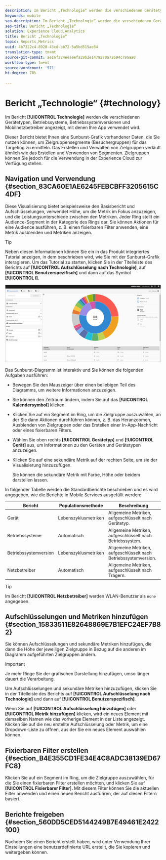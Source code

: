 ```yaml
---
description: Im Bericht „Technologie“ werden die verschiedenen Gerätetypen, Betriebssysteme, Betriebssystemversionen und Mobilnetzbetreiber angezeigt, mit denen Ihre App verwendet wird.
keywords: mobile
seo-description: Im Bericht „Technologie“ werden die verschiedenen Gerätetypen, Betriebssysteme, Betriebssystemversionen und Mobilnetzbetreiber angezeigt, mit denen Ihre App verwendet wird.
seo-title: Bericht „Technologie“
solution: Experience Cloud,Analytics
title: Bericht „Technologie“
topic: Reports,Metrics
uuid: 4b7322c4-8920-43cd-bb72-5a5bd515ae84
translation-type: tm+mt
source-git-commit: ae16f224eeaeefa29b2e1479270a72694c79aaa0
workflow-type: tm+mt
source-wordcount: '571'
ht-degree: 78%

---
```



# Bericht „Technologie“ {#technology}

Im Bericht **[!UICONTROL Technologie]** werden die verschiedenen Gerätetypen, Betriebssysteme, Betriebssystemversionen und Mobilnetzbetreiber angezeigt, mit denen Ihre App verwendet wird.

Dieser Bericht bietet Ihnen eine Sunburst-Grafik vorhandener Daten, die Sie nutzen können, um Zielgruppensegmente (Besuchergruppen) für das Targeting zu ermitteln. Das Erstellen und Verwalten von Zielgruppen verläuft ähnlich wie das Erstellen und Verwenden von Segmenten. Zielgruppen können Sie jedoch für die Verwendung in der Experience Cloud zur Verfügung stellen.

## Navigation und Verwendung {#section_83CA60E1AE6245FEBCBFF3205615C4DF}

Diese Visualisierung bietet beispielsweise den Basisbericht und Aufschlüsselungen, verwendet Höhe, um die Metrik im Fokus anzuzeigen, und die Leistungsunterschiede zwischen den Metriken. Jeder Ring stellt ein Audience-Segment in der Kategorie des Rings dar. Sie können Aktionen für eine Audience ausführen, z. B. einen fixierbaren Filter anwenden, eine Metrik ausblenden und Metriken anzeigen.

>[!TIP]
>
>Neben diesen Informationen können Sie ein in das Produkt integriertes Tutorial anzeigen, in dem beschrieben wird, wie Sie mit der Sunburst-Grafik interagieren. Um das Tutorial zu starten, klicken Sie in der Titelleiste des Berichts auf **[!UICONTROL Aufschlüsselung nach Technologie]**, auf **[!UICONTROL Benutzerspezifisch]** und dann auf das Symbol **[!UICONTROL i]**.

![](assets/report_technology.png)

Das Sunburst-Diagramm ist interaktiv und Sie können die folgenden Aufgaben ausführen:

* Bewegen Sie den Mauszeiger über einen beliebigen Teil des Diagramms, um weitere Informationen anzuzeigen.
* Sie können den Zeitraum ändern, indem Sie auf das **[!UICONTROL Kalendersymbol]** klicken.
* Klicken Sie auf ein Segment im Ring, um die Zielgruppe auszuwählen, an der Sie dann Aktionen durchführen können, z. B. das Heranzoomen, Ausblenden von Zielgruppen oder das Erstellen einer In-App-Nachricht oder eines fixierbaren Filters.
* Wählen Sie oben rechts **[!UICONTROL Gerätetyp]** und **[!UICONTROL Gerät]** aus, um Informationen zu den Geräten und Gerätetypen anzuzeigen.

* Klicken Sie auf eine sekundäre Metrik auf der rechten Seite, um sie der Visualisierung hinzuzufügen.

   Sie können die sekundäre Metrik mit Farbe, Höhe oder beidem darstellen lassen.

In folgender Tabelle werden die Standardberichte beschrieben und es wird angegeben, wie die Berichte in Mobile Services ausgefüllt werden:

| Bericht | Populationsmethode | Beschreibung |
|--- |--- |--- |
| Gerät | Lebenszyklusmetriken | Allgemeine Metriken, aufgeschlüsselt nach Gerätetyp. |
| Betriebssysteme | Automatisch | Allgemeine Metriken, aufgeschlüsselt nach Betriebssystem. |
| Betriebssystemversion | Lebenszyklusmetriken | Allgemeine Metriken, aufgeschlüsselt nach Betriebssystemversion. |
| Netzbetreiber | Automatisch | Allgemeine Metriken, aufgeschlüsselt nach Trägern. |

>[!TIP]
>
>Im Bericht **[!UICONTROL Netzbetreiber]** werden WLAN-Benutzer als `none` angegeben.


## Aufschlüsselungen und Metriken hinzufügen {#section_15833511E82648869E7B1EFC24EF7B82}

Sie können Aufschlüsselungen und sekundäre Metriken hinzufügen, die dann die Höhe der jeweiligen Zielgruppe in Bezug auf die anderen im Diagramm aufgeführten Zielgruppen ändern.

>[!IMPORTANT]
>
>Je mehr Ringe Sie der grafischen Darstellung hinzufügen, umso länger dauert die Verarbeitung.

Um Aufschlüsselungen und sekundäre Metriken hinzuzufügen, klicken Sie in der Titelleiste des Berichts auf **[!UICONTROL Aufschlüsselung nach Technologie]** und dann auf **[!UICONTROL Benutzerspezifisch]**.

Wenn Sie auf **[!UICONTROL Aufschlüsselung hinzufügen]** oder **[!UICONTROL Metrik hinzufügen]** klicken, wird ein neues Element mit demselben Namen wie das vorherige Element in der Liste angezeigt. Klicken Sie auf die neu erstellte Aufschlüsselung oder Metrik, um eine Dropdown-Liste zu öffnen, aus der Sie ein neues Element auswählen können.

## Fixierbaren Filter erstellen {#section_B4E355CD1FE34E4C8ADC38139ED67FC8}

Klicken Sie auf ein Segment im Ring, um die Zielgruppe auszuwählen, für die Sie einen fixierbaren Filter erstellen möchten, und klicken Sie auf **[!UICONTROL Fixierbarer Filter]**. Mit diesem Filter können Sie die aktuellen Filter anwenden und einen neuen Bericht ausführen, der auf diesen Filtern basiert.

## Berichte freigeben {#section_560DD5CED5144249B7E49461E2422100}

Nachdem Sie einen Bericht erstellt haben, wird unter Verwendung Ihrer Einstellungen eine benutzerdefinierte URL erstellt, die Sie kopieren und weitergeben können.

